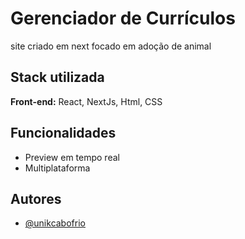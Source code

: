 
# Gerenciador de Currículos

site criado em next focado em adoção de animal


## Stack utilizada

**Front-end:** React, NextJs, Html, CSS

<!-- ## Variáveis de Ambiente

Para rodar esse projeto, você vai precisar adicionar as seguintes variáveis de ambiente no seu .env

`API_KEY`

`ANOTHER_API_KEY` -->

## Funcionalidades

- Preview em tempo real
- Multiplataforma

<!-- ## Erros a corrigir -->

<!-- ## Melhorias

- Foi adicionado um sistema de busca de Endereço pela API - [CEP Promise](https://github.com/BrasilAPI/cep-promise) -->

## Autores

- [@unikcabofrio](https://github.com/unikcabofrio)

